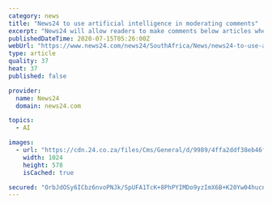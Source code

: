 ```yaml
---
category: news
title: "News24 to use artificial intelligence in moderating comments"
excerpt: "News24 will allow readers to make comments below articles when it launches digital subscriptions in August. The new commenting platform will make use of artificial intelligence to moderate comments. It will not allow hate speech,"
publishedDateTime: 2020-07-15T05:26:00Z
webUrl: "https://www.news24.com/news24/SouthAfrica/News/news24-to-use-artificial-intelligence-in-moderating-comments-20200715"
type: article
quality: 37
heat: 37
published: false

provider:
  name: News24
  domain: news24.com

topics:
  - AI

images:
  - url: "https://cdn.24.co.za/files/Cms/General/d/9989/4ffa2ddf38eb46f6ac609b31c24edca4.jpg"
    width: 1024
    height: 578
    isCached: true

secured: "OrbJdOSy6ICbz6nvoPNJk/SpUFA1TcK+8PhPYIMDo9yzImX6B+K20Yw04hucnaHquAtOSrJ+EocMyHEePiqXQ4ftfOnmTRyDtmcfKZfSUG7Iy1y3EZDxDW5hGl2Ebzic4xpY4Or5tsrUlGp8mP9o10vRg5e42QTLEmpZ6o/fitj6WF1xpWyAl/xZ5WKb2nPlCD3f/eA26BAJCocarI1Fe8KMfP5xePbyQF7eCJCYMg60siVYrZmgBi9YRfcP5tkLEpfkYtlJ7BUOyNRG9HwCFGAdkSDsoHDh0vN3t2kIDFWxbX8maEj/5GT0F7495z9qdjPaBTqAdvKRdXRz/K0ZhQ==;es5nM6QLtsEw+ToXyP7SNw=="
---
```


